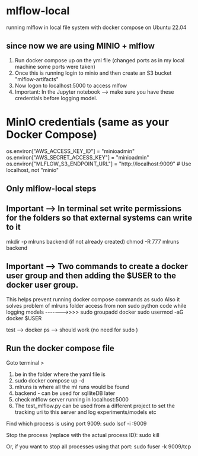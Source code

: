 # mlflow-local
running mlflow in local file system with docker compose on Ubuntu 22.04


since now we are using MINIO + mlflow
--------------------------------------
1. Run docker compose up on the yml file (changed ports as in my local machine some ports were taken)
2. Once this is running login to minio and then create an S3 bucket "mlflow-artifacts"
3. Now logon to localhost:5000 to access mlfow
4. Important: In the Jupyter notebook --> make sure you have these credentials before logging model.
# MinIO credentials (same as your Docker Compose)
os.environ["AWS_ACCESS_KEY_ID"] = "minioadmin"
os.environ["AWS_SECRET_ACCESS_KEY"] = "minioadmin"
os.environ["MLFLOW_S3_ENDPOINT_URL"] = "http://localhost:9009"  # Use localhost, not "minio"



Only mlflow-local steps
-------------------------

Important --> In terminal set write permissions for the folders so that external systems can write to it
-----------------------------------------------------------------
mkdir -p mlruns backend (if not already created)
chmod -R 777 mlruns backend


Important --> Two commands to create a docker user group and then adding the $USER to the docker user group. 
----------------------------------------------------------------------------------------------------------
This helps prevent running docker compose commands as sudo
Also it solves problem of mlruns folder access from non sudo python code while logging models
------->>>>
sudo groupadd docker
sudo usermod -aG docker $USER


test --> docker ps --> should work (no need for sudo  )


Run the docker compose file
----------------------------
Goto terminal >

1. be in the folder where the yaml file is
2. sudo docker compose up -d
3. mlruns is where all the ml runs would be found
4. backend - can be used for sqlliteDB later
5. check mlflow server running in localhost:5000
6. The test_mlflow.py can be used from a different project to set the tracking uri to this server and log experiments/models etc

Find which process is using port 9009:
sudo lsof -i :9009

Stop the process (replace <PID> with the actual process ID):
sudo kill <PID>

Or, if you want to stop all processes using that port:
sudo fuser -k 9009/tcp
